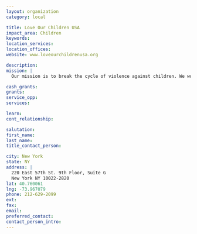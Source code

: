 ```yaml
---
layout: organization
category: local

title: Love Our Children USA
impact_area: Children
keywords: 
location_services: 
location_offices: 
website: www.loveourchildrenusa.org

description: 
mission: |
  Our mission is to break the cycle of violence against children. We work to eliminate behaviors that keep children from reaching their potential. We redefine parenting by promoting positive changes in parenting and family attitudes, along with behaviors and prevention strategies through public education. Love Our Children USA works to empower and support children, teens, parents and families through information, resources, advocacy and online youth mentoring.

cash_grants: 
grants: 
service_opp: 
services: 

learn: 
cont_relationship: 

salutation: 
first_name: 
last_name: 
title_contact_person: 

city: New York
state: NY
address: |
  220 East 57th St. 9th Floor, Suite G  
  New York NY 10022-2820
lat: 40.760061
lng: -73.967079
phone: 212-629-2099
ext: 
fax: 
email: 
preferred_contact: 
contact_person_intro: 
---
```

